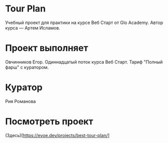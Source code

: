 # Tour Plan
Учебный проект для практики на курсе Веб Старт от Glo Academy. Автор курса — Артем Исламов.

# Проект выполняет
Овчинников Егор. Одиннадцатый поток курса Веб Старт. Тариф "Полный фарш" с куратором.

# Куратор
Рия Романова

# Посмотреть проект

(Здесь)[https://evoe.dev/projects/best-tour-plan/]